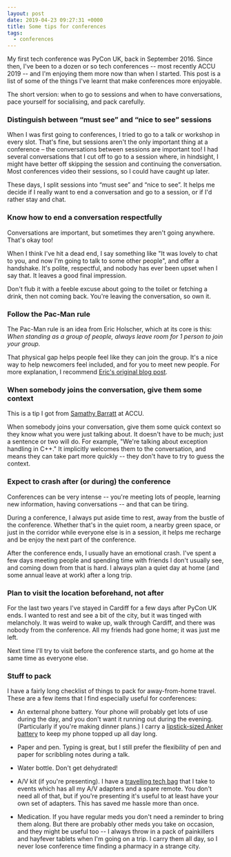 ```yaml
---
layout: post
date: 2019-04-23 09:27:31 +0000
title: Some tips for conferences
tags:
  - conferences
---
```


My first tech conference was PyCon UK, back in September 2016.
Since then, I've been to a dozen or so tech conferences -- most recently ACCU 2019 -- and I'm enjoying them more now than when I started.
This post is a list of some of the things I've learnt that make conferences more enjoyable.

The short version: when to go to sessions and when to have conversations, pace yourself for socialising, and pack carefully.

### Distinguish between “must see” and “nice to see” sessions

When I was first going to conferences, I tried to go to a talk or workshop in every slot.
That's fine, but sessions aren't the only important thing at a conference – the conversations between sessions are important too!
I had several conversations that I cut off to go to a session where, in hindsight, I might have better off skipping the session and continuing the conversation.
Most conferences video their sessions, so I could have caught up later.

These days, I split sessions into “must see” and “nice to see”.
It helps me decide if I really want to end a conversation and go to a session, or if I'd rather stay and chat.

### Know how to end a conversation respectfully

Conversations are important, but sometimes they aren't going anywhere.
That's okay too!

When I think I've hit a dead end, I say something like "It was lovely to chat to you, and now I'm going to talk to some other people", and offer a handshake.
It's polite, respectful, and nobody has ever been upset when I say that.
It leaves a good final impression.

Don't flub it with a feeble excuse about going to the toilet or fetching a drink, then not coming back.
You're leaving the conversation, so own it.

### Follow the Pac-Man rule

The Pac-Man rule is an idea from Eric Holscher, which at its core is this: *When standing as a group of people, always leave room for 1 person to join your group.*

That physical gap helps people feel like they can join the group.
It's a nice way to help newcomers feel included, and for you to meet new people.
For more explanation, I recommend [Eric's original blog post](https://www.ericholscher.com/blog/2017/aug/2/pacman-rule-conferences/).

### When somebody joins the conversation, give them some context

This is a tip I got from [Samathy Barratt](https://twitter.com/Samathy_Barratt/status/1115729061094010880) at ACCU.

When somebody joins your conversation, give them some quick context so they know what you were just talking about.
It doesn't have to be much; just a sentence or two will do.
For example, "We're talking about exception handling in C++."
It implicitly welcomes them to the conversation, and means they can take part more quickly -- they don't have to try to guess the context.

### Expect to crash after (or during) the conference

Conferences can be very intense -- you're meeting lots of people, learning new information, having conversations -- and that can be tiring.

During a conference, I always put aside time to rest, away from the bustle of the conference.
Whether that's in the quiet room, a nearby green space, or just in the corridor while everyone else is in a session, it helps me recharge and be enjoy the next part of the conference.

After the conference ends, I usually have an emotional crash.
I've spent a few days meeting people and spending time with friends I don't usually see, and coming down from that is hard.
I always plan a quiet day at home (and some annual leave at work) after a long trip.

### Plan to visit the location beforehand, not after

For the last two years I've stayed in Cardiff for a few days after PyCon UK ends.
I wanted to rest and see a bit of the city, but it was tinged with melancholy.
It was weird to wake up, walk through Cardiff, and there was nobody from the conference.
All my friends had gone home; it was just me left.

Next time I'll try to visit before the conference starts, and go home at the same time as everyone else.

### Stuff to pack

I have a fairly long checklist of things to pack for away-from-home travel.
These are a few items that I find especially useful for conferences:

*   An external phone battery.
    Your phone will probably get lots of use during the day, and you don't want it running out during the evening.
    (Particularly if you're making dinner plans.)
    I carry a [lipstick-sized Anker battery][anker] to keep my phone topped up all day long.

*   Paper and pen.
    Typing is great, but I still prefer the flexibility of pen and paper for scribbling notes during a talk.

*   Water bottle.
    Don't get dehydrated!

*   A/V kit (if you're presenting).
    I have a [travelling tech bag][tech_bag] that I take to events which has all my A/V adapters and a spare remote.
    You don't need all of that, but if you're presenting it's useful to at least have your own set of adapters.
    This has saved me hassle more than once.

*   Medication.
    If you have regular meds you don't need a reminder to bring them along.
    But there are probably other meds you take on occasion, and they might be useful too -- I always throw in a pack of painkillers and hayfever tablets when I'm going on a trip.
    I carry them all day, so I never lose conference time finding a pharmacy in a strange city.

[anker]: https://www.amazon.co.uk/Anker-PowerCore-Aluminum-Portable-Lipstick-Sized-Black/dp/B005QI1A8C/ref=as_li_ss_tl?keywords=anker+battery+powercore&qid=1555965890&s=gateway&sr=8-9&linkCode=ll1&tag=alechasblo-21&linkId=def216483d182e2bcf208f5148faadf8&language=en_GB
[tech_bag]: /2016/travelling-tech-bag/
